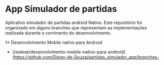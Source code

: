 # App Simulador de partidas

Aplicativo simulador de partidas android Nativo. Este repositório foi organizado em alguns branches que representam as implementações realizada durante o corrimento do desenvolvimento.

1* Desenvolvimento Mobile nativo para Android
  - [realese/desenvolvimento-mobile-nativo-para-android](https://github.com/Diego-de-Souza/partidas_simulador_app/branches-
